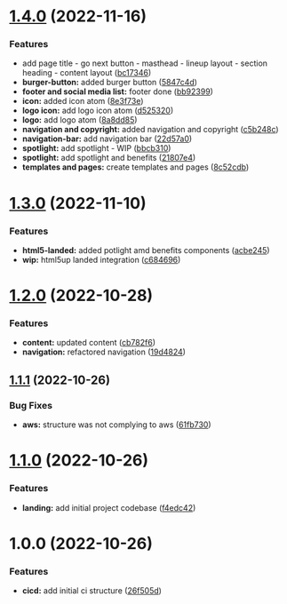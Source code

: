 # [1.4.0](https://github.com/paulAlexSerban/prj--lynxit/compare/v1.3.0...v1.4.0) (2022-11-16)


### Features

* add page title - go next button - masthead - lineup layout - section heading - content layout ([bc17346](https://github.com/paulAlexSerban/prj--lynxit/commit/bc173468af4aa76f4a361679724fc0900df78706))
* **burger-button:** added burger button ([5847c4d](https://github.com/paulAlexSerban/prj--lynxit/commit/5847c4d93c3df673c0482dd0c4121d2dfec0363e))
* **footer and social media list:** footer done ([bb92399](https://github.com/paulAlexSerban/prj--lynxit/commit/bb92399613b8945c4c48389d4c0489163eecd3ca))
* **icon:** added icon atom ([8e3f73e](https://github.com/paulAlexSerban/prj--lynxit/commit/8e3f73efb1f104f50fd41cfb9bd0059d482d275d))
* **logo icon:** add logo icon atom ([d525320](https://github.com/paulAlexSerban/prj--lynxit/commit/d525320e2db4507c6428c66100767baa04e5808b))
* **logo:** add logo atom ([8a8dd85](https://github.com/paulAlexSerban/prj--lynxit/commit/8a8dd8566afbb4e5b352e2b342e56a69a0e1e5ca))
* **navigation and copyright:** added navigation and copyright ([c5b248c](https://github.com/paulAlexSerban/prj--lynxit/commit/c5b248cdc3ce4086d6e2a8dd7eb71b66e8512550))
* **navigation-bar:** add navigation bar ([22d57a0](https://github.com/paulAlexSerban/prj--lynxit/commit/22d57a037c5142bd5a91d6e853927d73ade40050))
* **spotlight:** add spotlight - WIP ([bbcb310](https://github.com/paulAlexSerban/prj--lynxit/commit/bbcb31057da8ebfdf6a57693c800a61c74efe345))
* **spotlight:** add spotlight and benefits ([21807e4](https://github.com/paulAlexSerban/prj--lynxit/commit/21807e49bfcce54d35a109118afb52767741db35))
* **templates and pages:** create templates and pages ([8c52cdb](https://github.com/paulAlexSerban/prj--lynxit/commit/8c52cdba4b6900511bee32af3a25ae6d76740547))

# [1.3.0](https://github.com/paulAlexSerban/prj--lynxit/compare/v1.2.0...v1.3.0) (2022-11-10)


### Features

* **html5-landed:** added potlight amd benefits components ([acbe245](https://github.com/paulAlexSerban/prj--lynxit/commit/acbe245d459d0091f74e57fbbf385c64fcf6a7da))
* **wip:** html5up landed integration ([c684696](https://github.com/paulAlexSerban/prj--lynxit/commit/c6846964a0557bf646f4be4a8d45a4d644eb6c4a))

# [1.2.0](https://github.com/paulAlexSerban/prj--lynxit/compare/v1.1.1...v1.2.0) (2022-10-28)


### Features

* **content:** updated content ([cb782f6](https://github.com/paulAlexSerban/prj--lynxit/commit/cb782f6f31818aa6b65a56a8a436f34db77f87b7))
* **navigation:** refactored navigation ([19d4824](https://github.com/paulAlexSerban/prj--lynxit/commit/19d4824844d936d1eaa48aa14aefda85c0b21771))

## [1.1.1](https://github.com/paulAlexSerban/prj--lynxit/compare/v1.1.0...v1.1.1) (2022-10-26)


### Bug Fixes

* **aws:** structure was not complying to aws ([61fb730](https://github.com/paulAlexSerban/prj--lynxit/commit/61fb730a13de7eeb2fb76ecde56acf1893f1b703))

# [1.1.0](https://github.com/paulAlexSerban/prj--lynxit/compare/v1.0.0...v1.1.0) (2022-10-26)


### Features

* **landing:** add initial project codebase ([f4edc42](https://github.com/paulAlexSerban/prj--lynxit/commit/f4edc4227a2546038117abb15a8eed5a0fb33156))

# 1.0.0 (2022-10-26)


### Features

* **cicd:** add initial ci structure ([26f505d](https://github.com/paulAlexSerban/prj--lynxit/commit/26f505d5f62c51b5196f87d11bdf1d03f4654294))
